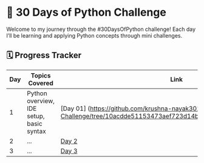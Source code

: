 # 🚀 30 Days of Python Challenge

Welcome to my journey through the #30DaysOfPython challenge! Each day I’ll be learning and applying Python concepts through mini challenges.

## 🗓️ Progress Tracker

| Day | Topics Covered | Link |
|-----|----------------|------|
| 1   | Python overview, IDE setup, basic syntax | [Day 01] (https://github.com/krushna-nayak30101/30-Days-Python-Challenge/tree/10acdde51153473aef723d14bb9d209b459b933f/Day%2001) |
| 2   | ... | [Day 2](Day02/README.md) |
| 3   | ... | [Day 3](Day03/README.md) |
